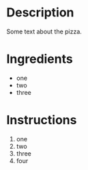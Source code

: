 # Description
Some text about the pizza.

# Ingredients
- one
- two
- three

# Instructions
1. one
2. two 
3. three
4. four